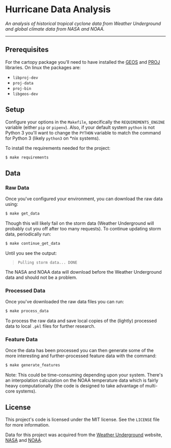 # Hurricane Data Analysis

*An analysis of historical tropical cyclone data from Weather Underground and global climate data from NASA and NOAA.*

-----

## Prerequisites

For the cartopy package you'll need to have installed the [GEOS](https://trac.osgeo.org/geos/) and [PROJ](https://proj4.org/) libraries.  On linux the packages are:

 - `libproj-dev`
 - `proj-data`
 - `proj-bin`
 - `libgeos-dev`


## Setup

Configure your options in the ```Makefile```, specifically the ```REQUIREMENTS_ENGINE``` variable (either ```pip``` or ```pipenv```).  Also, if your default system ```python``` is not Python 3 you'll want to change the ```PYTHON``` variable to match the command for Python 3 (likely ```python3``` on *nix systems).

To install the requirements needed for the project:

```bash
$ make requirements
```

## Data

### Raw Data

Once you've configured your environment, you can download the raw data using:

```bash
$ make get_data
```

Though this will likely fail on the storm data (Weather Underground will probably cut you off after too many requests).  To continue updating storm data, periodically run:

```bash
$ make continue_get_data
```

Until you see the output:

> ```Pulling storm data... DONE```

The NASA and NOAA data will download before the Weather Underground data and should not be a problem.

### Processed Data

Once you've downloaded the raw data files you can run:

```bash
$ make process_data
```

To process the raw data and save local copies of the (lightly) processed data to local ```.pkl``` files for further research.

### Feature Data

Once the data has been processed you can then generate some of the more interesting and further-processed feature data with the command:

```bash
$ make generate_features
```

Note: This could be time-consuming depending upon your system.  There's an interpolation calculation on the NOAA temperature data which is fairly heavy computationally (the code is designed to take advantage of multi-core systems).

## License

This project's code is licensed under the MIT license.  See the `LICENSE` file for more information.

Data for this project was acquired from the [Weather Underground](https://www.wunderground.com/) website, [NASA](https://climate.nasa.gov/) and [NOAA](https://www.ncdc.noaa.gov/).
